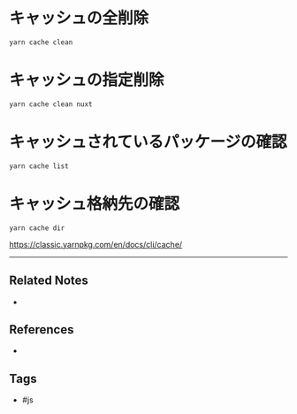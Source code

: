 # キャッシュの全削除
 `yarn cache clean`

# キャッシュの指定削除
`yarn cache clean nuxt`

# キャッシュされているパッケージの確認
`yarn cache list`

# キャッシュ格納先の確認
`yarn cache dir`


https://classic.yarnpkg.com/en/docs/cli/cache/

---
## Related Notes
- 

## References
- 

## Tags
- #js 
